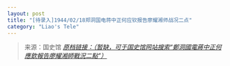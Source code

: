 ```yaml
---
layout: post
title: "[待录入]1944/02/18郑洞国电蒋中正何应钦报告廖耀湘师战况二点"
category: "Liao's Tele"
---
```



> 来源：国史馆 [*原档链接：（暂缺，可于国史馆网站搜索“鄭洞國電蔣中正何應欽報告廖耀湘師戰況二點”）*]()
